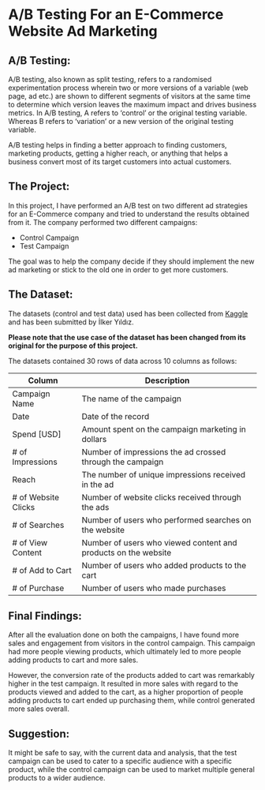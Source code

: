 # A/B Testing For an E-Commerce Website Ad Marketing

## A/B Testing:

A/B testing, also known as split testing, refers to a randomised experimentation process wherein two or more versions of a variable (web page, ad etc.) are shown to different segments of visitors at the same time to determine which version leaves the maximum impact and drives business metrics. In A/B testing, A refers to ‘control’ or the original testing variable. Whereas B refers to ‘variation’ or a new version of the original testing variable. 

A/B testing helps in finding a better approach to finding customers, marketing products, getting a higher reach, or anything that helps a business convert most of its target customers into actual customers. 

## The Project:

In this project, I have performed an A/B test on two different ad strategies for an E-Commerce company and tried to understand the results obtained from it. The company performed two different campaigns:

- Control Campaign
- Test Campaign

The goal was to help the company decide if they should implement the new ad marketing or stick to the old one in order to get more customers.

## The Dataset:

The datasets (control and test data) used has been collected from <a href="https://www.kaggle.com/datasets/ilkeryildiz/example-dataset-for-ab-test" target="_blank">Kaggle</a> and has been submitted by İlker Yıldız.

**Please note that the use case of the dataset has been changed from its original for the purpose of this project.**

The datasets contained 30 rows of data across 10 columns as follows:

|	Column	|	Description	|
|---------------|-----------------------|
|	Campaign Name	|	The name of the campaign	|
|	Date	|	Date of the record	|
|	Spend [USD]	|	Amount spent on the campaign marketing in dollars	|
|	# of Impressions	|	Number of impressions the ad crossed through the campaign	|
|	Reach	|	The number of unique impressions received in the ad	|
|	# of Website Clicks	|	Number of website clicks received through the ads	|	
|	# of Searches	|	Number of users who performed searches on the website 	|
|	# of View Content	|	Number of users who viewed content and products on the website	|
|	# of Add to Cart	|	Number of users who added products to the cart	|
|	# of Purchase	| 	Number of users who made purchases	|

## Final Findings:

After all the evaluation done on both the campaigns, I have found more sales and engagement from visitors in the control campaign. This campaign had more people viewing products, which ultimately led to more people adding products to cart and more sales.

However, the conversion rate of the products added to cart was remarkably higher in the test campaign. It resulted in more sales with regard to the products viewed and added to the cart, as a higher proportion of people adding products to cart ended up purchasing them, while control generated more sales overall.

## Suggestion:

It might be safe to say, with the current data and analysis, that the test campaign can be used to cater to a specific audience with a specific product, while the control campaign can be used to market multiple general products to a wider audience.
